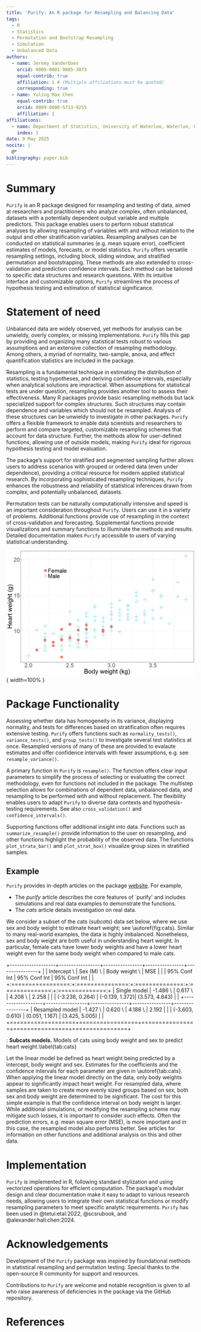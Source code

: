```yaml
---
title: 'Purify: An R package for Resampling and Balancing Data'
tags:
  - R
  - Statistics
  - Permutation and Bootstrap Resampling
  - Simulation
  - Unbalanced Data
authors:
  - name: Jeremy VanderDoes
    orcid: 0009-0001-9885-3073
    equal-contrib: true 
    affiliation: 1 # (Multiple affiliations must be quoted)
    corresponding: true
  - name: Yuling Max Chen
    equal-contrib: true
    orcid: 0009-0000-5713-9255
    affiliation: 1
affiliations:
  - name: Department of Statistics, University of Waterloo, Waterloo, ON, Canada
    index: 1
date: 9 May 2025
nocite: | 
  @*
bibliography: paper.bib
---
```


# Summary

`Purify` is an R package designed for resampling and testing of data, aimed at 
researchers and practitioners who analyze complex, often unbalanced, datasets 
with a potentially dependent output variable and multiple predictors. This 
package enables users to perform robust statistical analyses by allowing 
resampling of variables with and without relation to the output and other
stratification variables. Resampling analyses can be conducted on statistical summaries 
(e.g. mean square error), coefficient estimates of models, forecasts, or model 
statistics. `Purify` offers versatile resampling settings, including block, 
sliding window, and stratified permutation and bootstrapping. These methods are 
also extended to cross-validation and prediction confidence intervals. Each method can 
be tailored to specific data structures and research questions. With its 
intuitive interface and customizable options, `Purify` streamlines the process 
of hypothesis testing and estimation of statistical significance.

# Statement of need

Unbalanced data are widely observed, yet methods for analysis can be unwieldy,
overly complex, or missing implementations. `Purify` fills this gap by providing 
and organizing many statistical tests robust to various assumptions and an 
extensive collection of resampling methodology. Among others, a myriad of 
normality, two-sample, anova, and effect quantification statistics are included 
in the package.

Resampling is a fundamental technique in estimating the distribution of 
statistics, testing hypotheses, and deriving confidence intervals, especially 
when analytical solutions are impractical. When assumptions for statistical
tests are under question, resampling provides another tool to assess their 
effectiveness. Many R packages provide basic resampling methods but lack 
specialized support for complex structures. Such structures may contain 
dependence and variables which should not be resampled. Analysis of these 
structures can be unwieldy to investigate in other packages. `Purify` offers a 
flexible framework to enable data scientists and researchers to perform and 
compare targeted, customizable resampling schemes that account for data structure. 
Further, the methods allow for user-defined functions, allowing use of outside 
models, making `Purify` ideal for rigorous hypothesis testing and model evaluation. 

The package’s support for stratified and segmented sampling further allows users 
to address scenarios with grouped or ordered data (even under dependence), 
providing a critical resource for modern applied statistical research. By 
incorporating sophisticated resampling techniques, `Purify` enhances the 
robustness and reliability of statistical inferences drawn from complex, and 
potentially unbalanced, datasets.

Permutation tests can be naturally computationally intensive and speed is an 
important consideration throughout `Purify`. Users can use it in a variety of 
problems. Additional functions provide use of resampling in the context of
cross-validation and forecasting. Supplemental functions provide visualizations 
and summary functions to illuminate the methods and results. Detailed 
documentation makes `Purify` accessible to users of varying statistical 
understanding.


![**Subcats.** Body and heart weights of cats with respect to their sex.\label{fig:cats}](vignettes/articles/cat_overview.png){ width=100% }

# Package Functionality

Assessing whether data has homogeneity in its variance, displaying normality, and
tests for differences based on stratification often requires extensive testing.
`Purify` offers functions such as `normality_tests()`, `variance_tests()`, and
`group_tests()` to investigate several test statistics at once. Resampled versions
of many of these are provided to evalaute estimates and offer confidence intervals
with fewer assumptions, e.g. see `resample_variance()`.

A primary function in `Purify` is `resample()`. The function offers clear input 
parameters to simplify the process of selecting or evaluating the correct 
methodology, even for functions not included in the package. The multistep 
selection allows for combinations of dependent data, unbalanced data, 
and resampling to be performed with and without replacement. The flexibility 
enables users to adapt `Purify` to diverse data contexts and hypothesis-testing
requirements. See also `cross_validation()` and `confidence_intervals()`.


Supporting functions offer additional insight into data. Functions such as 
`summarize_resample()` provide information to the user on resampling, and other 
functions highlight the probability of the observed data. The functions 
`plot_strata_bar()` and `plot_strat_box()` visualize group sizes in stratified 
samples. 


## Example

`Purify` provides in-depth articles on the package 
[website](https://jrvanderdoes.github.io/purify/). For example,

- The *purify* article describes the core features of `purify' 
  and includes simulations and real data examples to demonstrate the functions.
- The *cats* article details investigation on real data.

We consider a subset of the cats (*subcats*) data set below, where we use sex and body 
weight to estimate heart weight; see \autoref{fig:cats}. Similar to many real-world 
examples, the data is highly imbalanced. Nonetheless, sex and body weight are 
both useful in understanding heart weight. In particular, female cats have lower 
body weights and have a lower heart weight even for the same body weight when 
compared to male cats.


+-------------------+-----------------+----------------+----------------+----------------+
|                   | Intercept \     | Sex (M) \      | Body weight \  | MSE            |
|                   | 95% Conf Int    | 95% Conf Int   | 95% Conf Int   |                |
+:=================:+:===============:+:==============:+:==============:+:==============:+
| Single model      | -1.486 \        | 0.617 \        | 4.208 \        | 2.258          |
|                   | (-3.236, 0.264) | (-0.139, 1.372)| (3.573, 4.843) |                |
+-------------------+-----------------+----------------+----------------+----------------+
| Resampled model   | -1.427 \        | 0.620 \        | 4.186 \        | 2.192          |
|                   | (-3.603, 0.610) | (0.051, 1.167) | (3.425, 5.005) |                |
+===================+=================+================+================+================+

: **Subcats models.** Models of cats using body weight and sex to predict heart weight.\label{tab:cats}


Let the linear model be defined as heart weight being predicted by a intercept,
body weight and sex. Estimates for the coefficients and the confidence intervals
for each parameter are given in \autoref{tab:cats}. When applying the linear 
model directly on the data, only body weights appear to significantly impact 
heart weight. For resampled data, where samples are taken to create more evenly
sized groups based on sex, both sex and body weight are determined to be 
significant. The cost for this simple example is that the confidence interval 
on body weight is larger. While additional simulations, or modifying the 
resampling scheme may mitigate such losses, it is important to consider such 
effects. Often the prediction errors, e.g. mean square error (MSE), is more important 
and in this case, the resampled model also performs better. See articles for 
information on other functions and additional analysis on this and other data.

<!--
library(purify)
library(ggplot2)

png('./vignettes/cat_overview.png', width=1200, height=800)
ggplot() +
  geom_point(aes(x=Bwt, y=Hwt, col=Sex,shape = Sex),data=subcats, size=8) +
  theme_bw() +
  theme(axis.title = element_text(size=40),
        axis.text = element_text(size=36),
        legend.position = c(.2, .8),
        legend.title = element_blank(),
        legend.text = element_text(size=36)) +
  scale_color_discrete(labels = c('Female', 'Male')) +
  scale_shape_manual(labels = c('Female', 'Male'),
                       values = c(16,3)) +
  xlab('Body weight (kg)') +
  ylab('Heart weight (g)')
dev.off()

summ_function <- function(data) {
  coef(summary(lm(Hwt ~ ., data = data)))
}

set.seed(1234)
tmp <- lm(Hwt ~ ., data =subcats)
coef(summary(tmp))
confint(tmp)
# summ_function(subcats)

# # Perform resampling
# results <- resample(data = subcats, fn = summ_function, M = 1000,
#                              strata='Sex',sizes=mean)
# summarize_resample(results)

###########

# Does CV on each sample so that we get result comparable to CV
#   e.g. fitting on one less data and predicting the missing
mse_function1 <- function(data) {
  
  cv <- cross_validation(data = data,
                 pred_fn = function(data,nd){
                   as.numeric(predict(lm(Hwt ~ ., data = data),newdata = nd) )
                 },
                 error_fn = function(true,est){
                   mean((true$Hwt - est)^2)
                 })
  mod <- lm(Hwt ~ ., data=data)
  c(cv[[1]], as.numeric(coef(summary(mod))[,1]) )
  
  # mod <- lm(Hwt ~ ., data=data)
  # pred <- as.numeric(predict( mod , new_data=cv_data) )
  # c(mean((data$Hwt - pred)^2), as.numeric(coef(summary(mod))[,1]) )
}

set.seed(1234)
results <- resample(
  data = subcats, fn = mse_function1,
  M = 1000, strata = "Sex"
)

cross_validation(data = subcats,
                 pred_fn = function(data,nd){
                   as.numeric(predict(lm(Hwt ~ ., data = data),newdata = nd) )
                 },
                 error_fn = function(true,est){
                   mean((true$Hwt - est)^2)
                 })
summarize_resample(results)
-->

# Implementation

`Purify` is implemented in R, following standard stylization and using 
vectorized operations for efficient computation. The package's modular design 
and clear documentation make it easy to adapt to various research needs, 
allowing users to integrate their own statistical functions or modify resampling 
parameters to meet specific analytic requirements. `Purify` has been used 
in @tetui:etal:2022, @scsrubook, and @alexander:hall:chen:2024.


# Acknowledgements

Development of the `Purify` package was inspired by foundational methods in 
statistical resampling and permutation testing. Special thanks to the 
open-source R community for support and resources.

Contributions to `Purify` are welcome and notable recognition is given to all 
who raise awareness of deficiencies in the package via the GitHub repository.


# References

